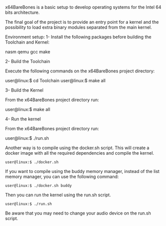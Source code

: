 x64BareBones is a basic setup to develop operating systems for the Intel 64 bits architecture.

The final goal of the project is to provide an entry point for a kernel and the possibility to load extra binary modules separated from the main kernel.

Environment setup:
1- Install the following packages before building the Toolchain and Kernel:

nasm qemu gcc make

2- Build the Toolchain

Execute the following commands on the x64BareBones project directory:

  user@linux:$ cd Toolchain
  user@linux:$ make all

3- Build the Kernel

From the x64BareBones project directory run:

  user@linux:$ make all

4- Run the kernel

From the x64BareBones project directory run:

  user@linux:$ ./run.sh

Another way is to compile using the docker.sh script. This will create a docker image with all the required dependencies and compile the kernel.
  
    user@linux:$ ./docker.sh

  If you want to compile using the buddy memory manager, instead of the list memory manager, you can use the following command:
  
    user@linux:$ ./docker.sh buddy
  
  Then you can run the kernel using the run.sh script.
  
    user@linux:$ ./run.sh

Be aware that you may need to change your audio device on the run.sh script.
